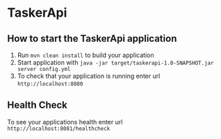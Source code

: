# TaskerApi

How to start the TaskerApi application
---

1. Run `mvn clean install` to build your application
1. Start application with `java -jar target/taskerapi-1.0-SNAPSHOT.jar server config.yml`
1. To check that your application is running enter url `http://localhost:8080`

Health Check
---

To see your applications health enter url `http://localhost:8081/healthcheck`
